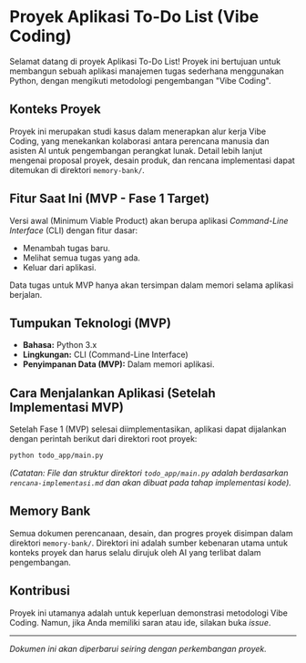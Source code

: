 # Proyek Aplikasi To-Do List (Vibe Coding)

Selamat datang di proyek Aplikasi To-Do List! Proyek ini bertujuan untuk membangun sebuah aplikasi manajemen tugas sederhana menggunakan Python, dengan mengikuti metodologi pengembangan "Vibe Coding".

## Konteks Proyek

Proyek ini merupakan studi kasus dalam menerapkan alur kerja Vibe Coding, yang menekankan kolaborasi antara perencana manusia dan asisten AI untuk pengembangan perangkat lunak. Detail lebih lanjut mengenai proposal proyek, desain produk, dan rencana implementasi dapat ditemukan di direktori `memory-bank/`.

## Fitur Saat Ini (MVP - Fase 1 Target)

Versi awal (Minimum Viable Product) akan berupa aplikasi *Command-Line Interface* (CLI) dengan fitur dasar:
*   Menambah tugas baru.
*   Melihat semua tugas yang ada.
*   Keluar dari aplikasi.

Data tugas untuk MVP hanya akan tersimpan dalam memori selama aplikasi berjalan.

## Tumpukan Teknologi (MVP)

*   **Bahasa:** Python 3.x
*   **Lingkungan:** CLI (Command-Line Interface)
*   **Penyimpanan Data (MVP):** Dalam memori aplikasi.

## Cara Menjalankan Aplikasi (Setelah Implementasi MVP)

Setelah Fase 1 (MVP) selesai diimplementasikan, aplikasi dapat dijalankan dengan perintah berikut dari direktori root proyek:

```bash
python todo_app/main.py
```

*(Catatan: File dan struktur direktori `todo_app/main.py` adalah berdasarkan `rencana-implementasi.md` dan akan dibuat pada tahap implementasi kode).*

## Memory Bank

Semua dokumen perencanaan, desain, dan progres proyek disimpan dalam direktori `memory-bank/`. Direktori ini adalah sumber kebenaran utama untuk konteks proyek dan harus selalu dirujuk oleh AI yang terlibat dalam pengembangan.

## Kontribusi

Proyek ini utamanya adalah untuk keperluan demonstrasi metodologi Vibe Coding. Namun, jika Anda memiliki saran atau ide, silakan buka *issue*.

---
*Dokumen ini akan diperbarui seiring dengan perkembangan proyek.*
